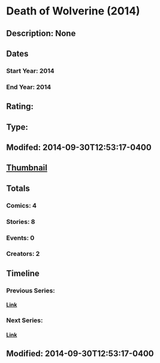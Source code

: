 # Death of Wolverine (2014)
## Description: None
## Dates
### Start Year: 2014
### End Year: 2014
## Rating: 
## Type: 
## Modifed: 2014-09-30T12:53:17-0400
## [Thumbnail](http://i.annihil.us/u/prod/marvel/i/mg/9/a0/542adfa68293f.jpg)
## Totals
### Comics: 4
### Stories: 8
### Events: 0
### Creators: 2
## Timeline
### Previous Series: 
#### [Link]()
### Next Series: 
#### [Link]()
## Modified: 2014-09-30T12:53:17-0400